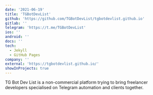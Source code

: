 ```yaml
---
date: '2021-06-19'
title: 'TGBotDevList'
github: 'https://github.com/TGBotDevList/tgbotdevlist.github.io'
gitlab: ''
telegram: 'https://t.me/TGBotDevList'
ios: ''
android: ''
docs: ''
tech:
  - Jekyll
  - GitHub Pages
company: ''
external: 'https://tgbotdevlist.github.io/'
showInProjects: true
---
```


TG Bot Dev List is a non-commercial platform trying to bring freelancer developers specialised on Telegram automation and clients together.
